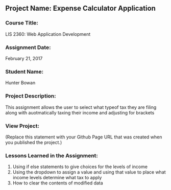 ## Project Name:  Expense Calculator Application

### Course Title:
LIS 2360:  Web Application Development

### Assignment Date:  
February 21, 2017

### Student Name:  
Hunter Bowan

### Project Description:
This assignment allows the user to select what typeof tax they are filing along with auotmatically taxing their income and adjusting for brackets

### View Project:
(Replace this statement with your Github Page URL that was created when you 
 published the project.)

### Lessons Learned in the Assignment:
1. Using if else statements to give choices for the levels of income
2. Using the dropdown to assign a value and using that value to place what income levels determine what tax to apply
3. How to clear the contents of modified data
